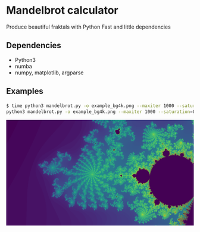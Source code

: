 # Mandelbrot calculator
Produce beautiful fraktals with Python
Fast and little dependencies

## Dependencies

* Python3
* numba
* numpy, matplotlib, argparse


## Examples

```bash
$ time python3 mandelbrot.py -o example_bg4k.png --maxiter 1000 --saturation=8 point --point=-.736:-.2086 -R 3840x2160 -F 10
python3 mandelbrot.py -o example_bg4k.png --maxiter 1000 --saturation=8 point    12,38s user 0,47s system 99% cpu 12,959 total
```
[<img src="examples/example_bg4k_small.png">](examples/example_bg4k.png)
